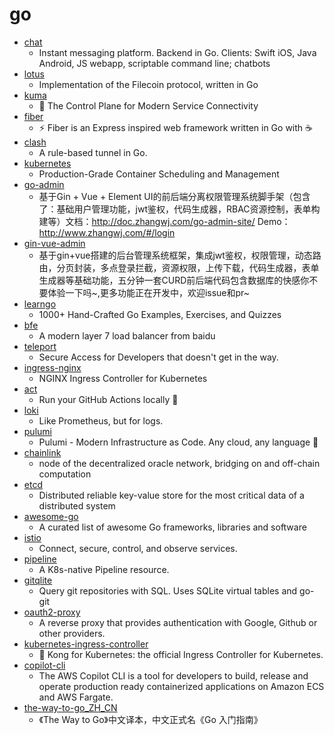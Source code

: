 # go
- [chat](https://github.com/tinode/chat)
  - Instant messaging platform. Backend in Go. Clients: Swift iOS, Java Android, JS webapp, scriptable command line; chatbots
- [lotus](https://github.com/filecoin-project/lotus)
  - Implementation of the Filecoin protocol, written in Go
- [kuma](https://github.com/kumahq/kuma)
  - 🐻 The Control Plane for Modern Service Connectivity
- [fiber](https://github.com/gofiber/fiber)
  - ⚡️ Fiber is an Express inspired web framework written in Go with ☕️
- [clash](https://github.com/Dreamacro/clash)
  - A rule-based tunnel in Go.
- [kubernetes](https://github.com/kubernetes/kubernetes)
  - Production-Grade Container Scheduling and Management
- [go-admin](https://github.com/wenjianzhang/go-admin)
  - 基于Gin + Vue + Element UI的前后端分离权限管理系统脚手架（包含了：基础用户管理功能，jwt鉴权，代码生成器，RBAC资源控制，表单构建等）文档：http://doc.zhangwj.com/go-admin-site/ Demo： http://www.zhangwj.com/#/login
- [gin-vue-admin](https://github.com/flipped-aurora/gin-vue-admin)
  - 基于gin+vue搭建的后台管理系统框架，集成jwt鉴权，权限管理，动态路由，分页封装，多点登录拦截，资源权限，上传下载，代码生成器，表单生成器等基础功能，五分钟一套CURD前后端代码包含数据库的快感你不要体验一下吗~,更多功能正在开发中，欢迎issue和pr~
- [learngo](https://github.com/inancgumus/learngo)
  - 1000+ Hand-Crafted Go Examples, Exercises, and Quizzes
- [bfe](https://github.com/bfenetworks/bfe)
  - A modern layer 7 load balancer from baidu
- [teleport](https://github.com/gravitational/teleport)
  - Secure Access for Developers that doesn't get in the way.
- [ingress-nginx](https://github.com/kubernetes/ingress-nginx)
  - NGINX Ingress Controller for Kubernetes
- [act](https://github.com/nektos/act)
  - Run your GitHub Actions locally 🚀
- [loki](https://github.com/grafana/loki)
  - Like Prometheus, but for logs.
- [pulumi](https://github.com/pulumi/pulumi)
  - Pulumi - Modern Infrastructure as Code. Any cloud, any language 🚀
- [chainlink](https://github.com/smartcontractkit/chainlink)
  - node of the decentralized oracle network, bridging on and off-chain computation
- [etcd](https://github.com/etcd-io/etcd)
  - Distributed reliable key-value store for the most critical data of a distributed system
- [awesome-go](https://github.com/avelino/awesome-go)
  - A curated list of awesome Go frameworks, libraries and software
- [istio](https://github.com/istio/istio)
  - Connect, secure, control, and observe services.
- [pipeline](https://github.com/tektoncd/pipeline)
  - A K8s-native Pipeline resource.
- [gitqlite](https://github.com/augmentable-dev/gitqlite)
  - Query git repositories with SQL. Uses SQLite virtual tables and go-git
- [oauth2-proxy](https://github.com/oauth2-proxy/oauth2-proxy)
  - A reverse proxy that provides authentication with Google, Github or other providers.
- [kubernetes-ingress-controller](https://github.com/Kong/kubernetes-ingress-controller)
  - 🦍 Kong for Kubernetes: the official Ingress Controller for Kubernetes.
- [copilot-cli](https://github.com/aws/copilot-cli)
  - The AWS Copilot CLI is a tool for developers to build, release and operate production ready containerized applications on Amazon ECS and AWS Fargate.
- [the-way-to-go_ZH_CN](https://github.com/unknwon/the-way-to-go_ZH_CN)
  - 《The Way to Go》中文译本，中文正式名《Go 入门指南》
